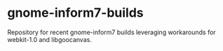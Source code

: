 # gnome-inform7-builds
Repository for recent gnome-inform7 builds leveraging workarounds for webkit-1.0 and libgoocanvas.
